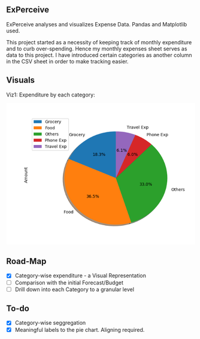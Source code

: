 ExPerceive
------------------

ExPerceive analyses and visualizes Expense Data.
Pandas and Matplotlib used. 

This project started as a necessity of keeping track of monthly expenditure and to curb over-spending. 
Hence my monthly expenses sheet serves as data to this project.
I have introduced certain categories as another column in the CSV sheet in order to make tracking easier. 

Visuals
---------------
Viz1: Expenditure by each category:

![Viz1](/Figure_1.png)


Road-Map
------------

 - [x] Category-wise expenditure - a Visual Representation
 - [ ] Comparison with the initial Forecast/Budget
 - [ ] Drill down into each Category to a granular level
 
 To-do
 --------

 - [x] Category-wise seggregation
 - [x] Meaningful labels to the pie chart. Aligning required.
